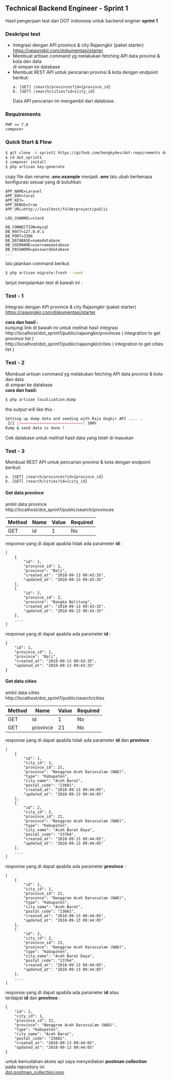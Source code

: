 ## Technical Backend Engineer - Sprint 1
Hasil pengerjaan test dari DOT indonesia untuk backend enginer **sprint 1**

### Deskripsi test 
  - Integrasi dengan API province & city Rajaongkir (paket starter)  
    https://rajaongkir.com/dokumentasi/starter
  - Membuat artisan command​ yg melakukan fetching API data provinsi & kota dan data  
    di simpan ke database
  - Membuat REST API untuk pencarian provinsi & kota dengan endpoint berikut:  
    ```
    a. [GET] /search/provinces?id={province_id}  
    b. [GET] /search/cities?id={city_id}  
    ```
    Data API pencarian ini mengambil dari database.    
### Requirements
```
PHP >= 7.0 
composer
```
### Quick Start & Flow
```sh
$ git clone -b sprint1 https://github.com/hengkydev/dot-requirements dot_sprint1
$ cd dot_sprint1
$ composer install
$ php artisan key:generate
```
copy file dan rename **.env.example** 
menjadi **.env**
lalu ubah berberapa konfigurasi sesuai yang di butuhkan  
```
APP_NAME=Laravel
APP_ENV=local
APP_KEY=
APP_DEBUG=true
APP_URL=http://localhost/folderproject/public

LOG_CHANNEL=stack

DB_CONNECTION=mysql
DB_HOST=127.0.0.1
DB_PORT=3306
DB_DATABASE=namadatabase
DB_USERNAME=usernamedatabase
DB_PASSWORD=passworddatabase
...
```
lalu jalankan command berikut
```sh
$ php artisan migrate:fresh --seed
```

lanjut menjalankan test di bawah ini :  

### Test - 1
Integrasi dengan API province & city Rajaongkir (paket starter)  
https://rajaongkir.com/dokumentasi/starter  
  
**cara dan hasil :**  
kunjungi link di bawah ini untuk melihat hasil integrasi  
http://localhost/dot_sprint1/public/rajaongkir/provinces ( integration to get province list )  
http://localhost/dot_sprint1/public/rajaongkir/cities ( integration to get cities list )  
  
### Test - 2
Membuat artisan command​ yg melakukan fetching API data provinsi & kota dan data  
di simpan ke database  
**cara dan hasil:**
```sh
$ php artisan localization:dump
```
the output will like this :  
```sh
Setting up dump data and seeding with Raja Ongkir API .... .
 2/2 [============================] 100%
Dump & seed data is done !
```
Cek database untuk melihat hasil data yang telah di masukan  
  
### Test - 3
Membuat REST API untuk pencarian provinsi & kota dengan endpoint berikut:  
```
a. [GET] /search/provinces?id={province_id}  
b. [GET] /search/cities?id={city_id}
```  


#### Get data province
ambil data province  
http://localhost/dot_sprint1/public/search/provinces

| Method    | Name          | Value             | Required |
| --------- |---------------| ----------------- | -------- |
| GET       | id            | 1                 | No       |

response yang di dapat apabila tidak ada parameter **id** :  
```
[
    {
        "id": 1,
        "province_id": 1,
        "province": "Bali",
        "created_at": "2018-09-13 09:43:35",
        "updated_at": "2018-09-13 09:43:35"
    },
    {
        "id": 2,
        "province_id": 2,
        "province": "Bangka Belitung",
        "created_at": "2018-09-13 09:43:35",
        "updated_at": "2018-09-13 09:43:35"
    },
    ....
]
```
response yang di dapat apabila ada parameter **id** :  
```
{
    "id": 1,
    "province_id": 1,
    "province": "Bali",
    "created_at": "2018-09-13 09:43:35",
    "updated_at": "2018-09-13 09:43:35"
}
```

#### Get data cities
ambil data cities  
http://localhost/dot_sprint1/public/search/cities

| Method    | Name          | Value             | Required |
| --------- |---------------| ----------------- | -------- |
| GET       | id            | 1                 | No       |
| GET       | province      | 21                | No       |

response yang di dapat apabila tidak ada parameter **id** dan **province** :  
```
[
    {
        "id": 1,
        "city_id": 1,
        "province_id": 21,
        "province": "Nanggroe Aceh Darussalam (NAD)",
        "type": "Kabupaten",
        "city_name": "Aceh Barat",
        "postal_code": "23681",
        "created_at": "2018-09-13 09:44:05",
        "updated_at": "2018-09-13 09:44:05"
    },
    {
        "id": 2,
        "city_id": 2,
        "province_id": 21,
        "province": "Nanggroe Aceh Darussalam (NAD)",
        "type": "Kabupaten",
        "city_name": "Aceh Barat Daya",
        "postal_code": "23764",
        "created_at": "2018-09-13 09:44:05",
        "updated_at": "2018-09-13 09:44:05"
    },
    ....
]
```
response yang di dapat apabila ada parameter **province** :  
```
[
    {
        "id": 1,
        "city_id": 1,
        "province_id": 21,
        "province": "Nanggroe Aceh Darussalam (NAD)",
        "type": "Kabupaten",
        "city_name": "Aceh Barat",
        "postal_code": "23681",
        "created_at": "2018-09-13 09:44:05",
        "updated_at": "2018-09-13 09:44:05"
    },
    {
        "id": 2,
        "city_id": 2,
        "province_id": 21,
        "province": "Nanggroe Aceh Darussalam (NAD)",
        "type": "Kabupaten",
        "city_name": "Aceh Barat Daya",
        "postal_code": "23764",
        "created_at": "2018-09-13 09:44:05",
        "updated_at": "2018-09-13 09:44:05"
    },
    ....
]
```
response yang di dapat apabila ada parameter **id** atau  
terdapat **id** dan **province** :  
```
{
    "id": 1,
    "city_id": 1,
    "province_id": 21,
    "province": "Nanggroe Aceh Darussalam (NAD)",
    "type": "Kabupaten",
    "city_name": "Aceh Barat",
    "postal_code": "23681",
    "created_at": "2018-09-13 09:44:05",
    "updated_at": "2018-09-13 09:44:05"
}
```

untuk kemudahan akses api saya menyediakan **postman collection**  
pada repository ini  
[dot.postman_collection.json](dot.postman_collection.json)
